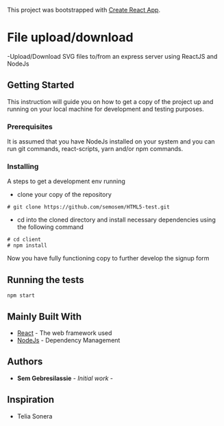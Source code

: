 This project was bootstrapped with [Create React App](https://github.com/facebookincubator/create-react-app).

# File upload/download

-Upload/Download SVG files to/from an express server using ReactJS and NodeJs

## Getting Started

This instruction will guide you on how to get a copy of the project up and running on your local machine for development and testing purposes.

### Prerequisites

It is assumed that you have NodeJs installed on your system and you can run git commands, react-scripts, yarn and/or npm commands.

### Installing

A steps to get a development env running

* clone your copy of the repository

```
# git clone https://github.com/semosem/HTML5-test.git
```

* cd into the cloned directory and install necessary dependencies using the following command

```
# cd client
# npm install
```

Now you have fully functioning copy to further develop the signup form

## Running the tests

```
npm start
```

## Mainly Built With

* [React](https://reactjs.org/) - The web framework used
* [NodeJs](yarnpkg.com/) - Dependency Management

## Authors

* **Sem Gebresilassie** - _Initial work_ -

## Inspiration

* Telia Sonera
